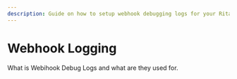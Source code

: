 ```yaml
---
description: Guide on how to setup webhook debugging logs for your RitaBot.
---
```


# Webhook Logging

What is Webihook Debug Logs and what are they used for.&#x20;
